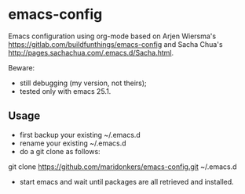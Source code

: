 # emacs-config
Emacs configuration using org-mode based on Arjen
Wiersma's <https://gitlab.com/buildfunthings/emacs-config> and Sacha Chua's <http://pages.sachachua.com/.emacs.d/Sacha.html>.

Beware:

  * still debugging (my version, not theirs);
  * tested only with emacs 25.1.

Usage
-----

  * first backup your existing ~/.emacs.d
  * rename your existing ~/.emacs.d
  * do a git clone as follows:
  
  git clone https://github.com/maridonkers/emacs-config.git ~/.emacs.d
  
  * start emacs and wait until packages are all retrieved and
    installed.
